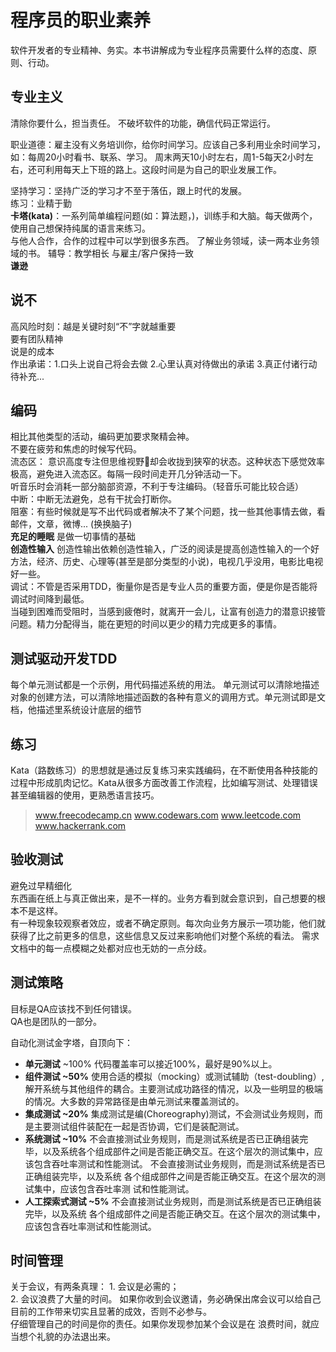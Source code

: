 
# 程序员的职业素养
软件开发者的专业精神、务实。本书讲解成为专业程序员需要什么样的态度、原则、行动。


## 专业主义
清除你要什么，担当责任。
不破坏软件的功能，确信代码正常运行。

职业道德：雇主没有义务培训你，给你时间学习。应该自己多利用业余时间学习，如：每周20小时看书、联系、学习。
周末两天10小时左右，周1-5每天2小时左右，还可利用每天上下班的路上。这段时间是为自己的职业发展工作。

坚持学习：坚持广泛的学习才不至于落伍，跟上时代的发展。  
练习：业精于勤  
**卡塔(kata)**：一系列简单编程问题(如：算法题，)，训练手和大脑。每天做两个，使用自己想保持纯属的语言来练习。    
与他人合作，合作的过程中可以学到很多东西。
了解业务领域，读一两本业务领域的书。
辅导：教学相长
与雇主/客户保持一致  
**谦逊**

## 说不
高风险时刻：越是关键时刻“不”字就越重要   
要有团队精神    
说是的成本  
作出承诺：1.口头上说自己将会去做 2.心里认真对待做出的承诺 3.真正付诸行动
待补充...

## 编码
相比其他类型的活动，编码更加要求聚精会神。  
不要在疲劳和焦虑的时候写代码。  
流态区： 意识高度专注但思维视野却会收拢到狭窄的状态。这种状态下感觉效率极高，避免进入流态区。每隔一段时间走开几分钟活动一下。  
听音乐时会消耗一部分脑部资源，不利于专注编码。（轻音乐可能比较合适）  
中断：中断无法避免，总有干扰会打断你。  
阻塞：有些时候就是写不出代码或者解决不了某个问题，找一些其他事情去做，看邮件，文章，微博... (换换脑子)  
**充足的睡眠** 是做一切事情的基础  
**创造性输入** 创造性输出依赖创造性输入，广泛的阅读是提高创造性输入的一个好方法，经济、历史、心理等(甚至是部分类型的小说)，电视几乎没用，电影比电视好一些。  
调试：不管是否采用TDD，衡量你是否是专业人员的重要方面，便是你是否能将调试时间降到最低。  
当碰到困难而受阻时，当感到疲倦时，就离开一会儿，让富有创造力的潜意识接管问题。精力分配得当，能在更短的时间以更少的精力完成更多的事情。

## 测试驱动开发TDD
每个单元测试都是一个示例，用代码描述系统的用法。
单元测试可以清除地描述对象的创建方法，可以清除地描述函数的各种有意义的调用方式。单元测试即是文档，他描述里系统设计底层的细节


## 练习
Kata（路数练习）的思想就是通过反复练习来实践编码，在不断使用各种技能的过程中形成肌肉记忆。Kata从很多方面改善工作流程，比如编写测试、处理错误甚至编辑器的使用，更熟悉语言技巧。

> www.freecodecamp.cn
  www.codewars.com
  www.leetcode.com
	www.hackerrank.com

## 验收测试

避免过早精细化  
东西画在纸上与真正做出来，是不一样的。业务方看到就会意识到，自己想要的根本不是这样。  
有一种现象较观察者效应，或者不确定原则。每次向业务方展示一项功能，他们就获得了比之前更多的信息，这些信息又反过来影响他们对整个系统的看法。
需求文档中的每一点模糊之处都对应也无妨的一点分歧。  

## 测试策略
目标是QA应该找不到任何错误。  
QA也是团队的一部分。  

自动化测试金字塔，自顶向下：  
- **单元测试** ~100%  代码覆盖率可以接近100%，最好是90%以上。
- **组件测试 ~50%**   使用合适的模拟（mocking）或测试辅助（test-doubling）,解开系统与其他组件的耦合。主要测试成功路径的情况，以及一些明显的极端的情况。大多数的异常路径是由单元测试来覆盖测试的。
- **集成测试 ~20%**  集成测试是编(Choreography)测试，不会测试业务规则，而是主要测试组件装配在一起是否协调，它们是装配测试。
- **系统测试 ~10%**   不会直接测试业务规则，而是测试系统是否已正确组装完毕，以及系统各个组成部件之间是否能正确交互。在这个层次的测试集中，应该包含吞吐率测试和性能测试。
不会直接测试业务规则，而是测试系统是否已正确组装完毕，以及系统
各个组成部件之间是否能正确交互。在这个层次的测试集中，应该包含吞吐率测
试和性能测试。
- **人工探索式测试 ~5%**  不会直接测试业务规则，而是测试系统是否已正确组装完毕，以及系统
各个组成部件之间是否能正确交互。在这个层次的测试集中，应该包含吞吐率测试和性能测试。

## 时间管理
关于会议，有两条真理：
1. 会议是必需的；  
2. 会议浪费了大量的时间。
如果你收到会议邀请，务必确保出席会议可以给自己目前的工作带来切实且显著的成效，否则不必参与。  
仔细管理自己的时间是你的责任。如果你发现参加某个会议是在
浪费时间，就应当想个礼貌的办法退出来。
